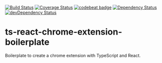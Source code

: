 [![Build Status](https://travis-ci.org/kobanyan/ts-react-chrome-extension-boilerplate.svg?branch=master)](https://travis-ci.org/kobanyan/ts-react-chrome-extension-boilerplate)
[![Coverage Status](https://coveralls.io/repos/github/kobanyan/ts-react-chrome-extension-boilerplate/badge.svg?branch=master)](https://coveralls.io/github/kobanyan/ts-react-chrome-extension-boilerplate?branch=master)
[![codebeat badge](https://codebeat.co/badges/b37bdccf-3272-42d1-ac92-64963df66767)](https://codebeat.co/projects/github-com-kobanyan-ts-react-chrome-extension-boilerplate-master)
[![Dependency Status](https://david-dm.org/kobanyan/ts-react-chrome-extension-boilerplate.svg)](https://david-dm.org/kobanyan/ts-react-chrome-extension-boilerplate)
[![devDependency Status](https://david-dm.org/kobanyan/ts-react-chrome-extension-boilerplate/dev-status.svg)](https://david-dm.org/kobanyan/ts-react-chrome-extension-boilerplate#info=devDependencies)


# ts-react-chrome-extension-boilerplate

Boilerplate to create a chrome extension with TypeScript and React.
